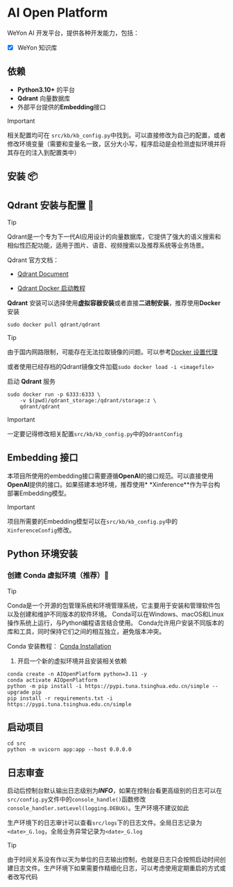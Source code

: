 # AI Open Platform

WeYon AI 开发平台，提供各种开发能力，包括：

- [x] WeYon 知识库

## 依赖

- **Python3.10+** 的平台
- **Qdrant** 向量数据库
- 外部平台提供的**Embedding**接口

> [!Important]
>
> 相关配置均可在 `src/kb/kb_config.py`中找到。可以直接修改为自己的配置，或者修改环境变量（需要和变量名一致，区分大小写，程序启动是会检测虚拟环境并将其存在的注入到配置类中）

## 安装 :package:

## Qdrant 安装与配置 :minidisc:

> [!Tip]
>
> Qdrant是一个专为下一代AI应用设计的向量数据库，它提供了强大的语义搜索和相似性匹配功能，适用于图片、语音、视频搜索以及推荐系统等业务场景。
>
> Qdrant 官方文档：
>
> - [Qdrant Document](https://qdrant.tech/documentation/)
>
> - [Qdrant Docker 启动教程](https://qdrant.tech/documentation/quickstart/)

**Qdrant** 安装可以选择使用**虚拟容器安装**或者直接**二进制安装**，推荐使用**Docker**安装

```shell
sudo docker pull qdrant/qdrant
```

> [!Tip]
>
> 由于国内网路限制，可能存在无法拉取镜像的问题。可以参考[Docker 设置代理](https://neucrack.com/p/286)
>
> 或者使用已经存档的Qdrant镜像文件加载`sudo docker load -i <imagefile>`

启动 **Qdrant** 服务

```shell
sudo docker run -p 6333:6333 \
    -v $(pwd)/qdrant_storage:/qdrant/storage:z \
    qdrant/qdrant
```

> [!Important]
>
> 一定要记得修改相关配置`src/kb/kb_config.py`中的`QdrantConfig`

## Embedding 接口

本项目所使用的embedding接口需要遵循**OpenAI**的接口规范。可以直接使用**OpenAI**提供的接口。如果搭建本地环境，推荐使用*
*Xinference**作为平台构部署Embedding模型。



> [!Important]
>
> 项目所需要的Embedding模型可以在`src/kb/kb_config.py`中的`XinferenceConfig`修改。

## Python 环境安装

### 创建 Conda 虚拟环境（推荐）:star2:

> [!Tip]
>
> Conda是一个开源的包管理系统和环境管理系统，它主要用于安装和管理软件包以及创建和维护不同版本的软件环境。
> Conda可以在Windows、macOS和Linux操作系统上运行，与Python编程语言结合使用。
> Conda允许用户安装不同版本的库和工具，同时保持它们之间的相互独立，避免版本冲突。
>
> Conda 安装教程： [Conda Installation](https://conda.io/projects/conda/en/latest/user-guide/install/index.html)

1. 开启一个新的虚拟环境并且安装相关依赖

```shell
conda create -n AIOpenPlatform python=3.11 -y
conda activate AIOpenPlatform
python -m pip install -i https://pypi.tuna.tsinghua.edu.cn/simple --upgrade pip
pip install -r requirements.txt -i https://pypi.tuna.tsinghua.edu.cn/simple
```

## 启动项目

```shell
cd src
python -m uvicorn app:app --host 0.0.0.0
```

## 日志审查

启动后控制台默认输出日志级别为***INFO***，如果在控制台看更高级别的日志可以在`src/config.py`文件中的`console_handle()`函数修改
`console_handler.setLevel(logging.DEBUG)`。生产环境不建议如此

生产环境下的日志审计可以查看`src/logs`下的日志文件。全局日志记录为`<date>_G.log`，全局业务异常记录为`<date>_G.log`

> [!Tip]
>
> 由于时间关系没有作以天为单位的日志输出控制，也就是日志只会按照启动时间创建日志文件。生产环境下如果需要作精细化日志，可以考虑使用定期重启的方式或者改写代码



